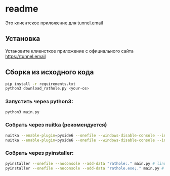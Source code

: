 # readme

Это клиентское приложение для tunnel.email

## Установка
Установите клиенсткое приложение с официального сайта https://tunnel.email

## Сборка из исходного кода
```bash
pip install -r requirements.txt
python3 download_rathole.py <your-os>
```
### Запустить через python3:
```bash
python3 main.py
```
### Собрать через nuitka (рекомендуется)
```bash
nuitka --enable-plugin=pyside6 --onefile --windows-disable-console --include-data-files=rathole=rathole main.py # linux/macos
nuitka --enable-plugin=pyside6 --onefile --windows-disable-console --include-data-files=rathole=rathole.exe main.py # windows
```

### Собрать через pyinstaller:
```bash
pyinstaller --onefile --noconsole --add-data "rathole:." main.py # linux/macos
pyinstaller --onefile --noconsole --add-data "rathole.exe;." main.py # windows
```